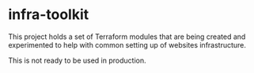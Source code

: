 # infra-toolkit

This project holds a set of Terraform modules that are being created and
experimented to help with common setting up of websites infrastructure.

This is not ready to be used in production.
